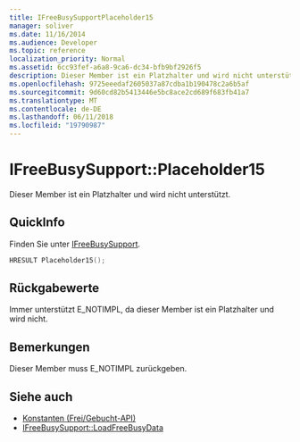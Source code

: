 ```yaml
---
title: IFreeBusySupportPlaceholder15
manager: soliver
ms.date: 11/16/2014
ms.audience: Developer
ms.topic: reference
localization_priority: Normal
ms.assetid: 6cc93fef-a6a8-9ca6-dc34-bfb9bf2926f5
description: Dieser Member ist ein Platzhalter und wird nicht unterstützt.
ms.openlocfilehash: 9725eeedaf2605037a87cdba1b190478c2a6b5af
ms.sourcegitcommit: 9d60cd82b5413446e5bc8ace2cd689f683fb41a7
ms.translationtype: MT
ms.contentlocale: de-DE
ms.lasthandoff: 06/11/2018
ms.locfileid: "19790987"
---
```

# <a name="ifreebusysupportplaceholder15"></a>IFreeBusySupport::Placeholder15

Dieser Member ist ein Platzhalter und wird nicht unterstützt.
  
## <a name="quick-info"></a>QuickInfo

Finden Sie unter [IFreeBusySupport](ifreebusysupport.md).
  
```cpp
HRESULT Placeholder15();
```

## <a name="return-values"></a>Rückgabewerte

Immer unterstützt E_NOTIMPL, da dieser Member ist ein Platzhalter und wird nicht.
  
## <a name="remarks"></a>Bemerkungen

Dieser Member muss E_NOTIMPL zurückgeben.
  
## <a name="see-also"></a>Siehe auch

- [Konstanten (Frei/Gebucht-API)](constants-free-busy-api.md)
- [IFreeBusySupport::LoadFreeBusyData](ifreebusysupport-loadfreebusydata.md)

